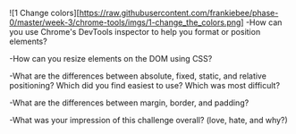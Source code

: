 ![1 Change colors][https://raw.githubusercontent.com/frankiebee/phase-0/master/week-3/chrome-tools/imgs/1-change_the_colors.png]
-How can you use Chrome's DevTools inspector to help you format or position elements?

-How can you resize elements on the DOM using CSS?

-What are the differences between absolute, fixed, static, and relative positioning? Which did you find easiest to use? Which was most difficult?

-What are the differences between margin, border, and padding?

-What was your impression of this challenge overall? (love, hate, and why?)
